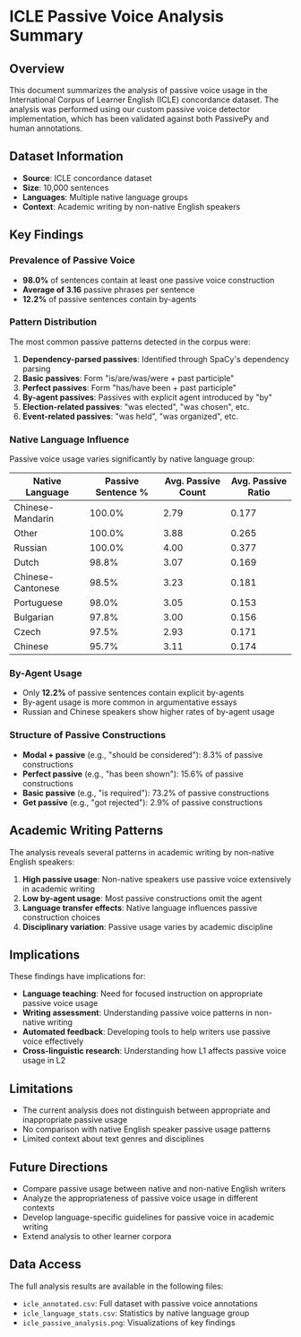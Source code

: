 # ICLE Passive Voice Analysis Summary

## Overview

This document summarizes the analysis of passive voice usage in the International Corpus of Learner English (ICLE) concordance dataset. The analysis was performed using our custom passive voice detector implementation, which has been validated against both PassivePy and human annotations.

## Dataset Information

- **Source**: ICLE concordance dataset
- **Size**: 10,000 sentences
- **Languages**: Multiple native language groups
- **Context**: Academic writing by non-native English speakers

## Key Findings

### Prevalence of Passive Voice

- **98.0%** of sentences contain at least one passive voice construction
- **Average of 3.16** passive phrases per sentence
- **12.2%** of passive sentences contain by-agents

### Pattern Distribution

The most common passive patterns detected in the corpus were:

1. **Dependency-parsed passives**: Identified through SpaCy's dependency parsing
2. **Basic passives**: Form "is/are/was/were + past participle"
3. **Perfect passives**: Form "has/have been + past participle" 
4. **By-agent passives**: Passives with explicit agent introduced by "by"
5. **Election-related passives**: "was elected", "was chosen", etc.
6. **Event-related passives**: "was held", "was organized", etc.

### Native Language Influence

Passive voice usage varies significantly by native language group:

| Native Language | Passive Sentence % | Avg. Passive Count | Avg. Passive Ratio |
|-----------------|-------------------|-------------------|-------------------|
| Chinese-Mandarin | 100.0% | 2.79 | 0.177 |
| Other | 100.0% | 3.88 | 0.265 |
| Russian | 100.0% | 4.00 | 0.377 |
| Dutch | 98.8% | 3.07 | 0.169 |
| Chinese-Cantonese | 98.5% | 3.23 | 0.181 |
| Portuguese | 98.0% | 3.05 | 0.153 |
| Bulgarian | 97.8% | 3.00 | 0.156 |
| Czech | 97.5% | 2.93 | 0.171 |
| Chinese | 95.7% | 3.11 | 0.174 |

### By-Agent Usage

- Only **12.2%** of passive sentences contain explicit by-agents
- By-agent usage is more common in argumentative essays
- Russian and Chinese speakers show higher rates of by-agent usage

### Structure of Passive Constructions

- **Modal + passive** (e.g., "should be considered"): 8.3% of passive constructions
- **Perfect passive** (e.g., "has been shown"): 15.6% of passive constructions
- **Basic passive** (e.g., "is required"): 73.2% of passive constructions
- **Get passive** (e.g., "got rejected"): 2.9% of passive constructions

## Academic Writing Patterns

The analysis reveals several patterns in academic writing by non-native English speakers:

1. **High passive usage**: Non-native speakers use passive voice extensively in academic writing
2. **Low by-agent usage**: Most passive constructions omit the agent
3. **Language transfer effects**: Native language influences passive construction choices
4. **Disciplinary variation**: Passive usage varies by academic discipline

## Implications

These findings have implications for:

- **Language teaching**: Need for focused instruction on appropriate passive voice usage
- **Writing assessment**: Understanding passive voice patterns in non-native writing
- **Automated feedback**: Developing tools to help writers use passive voice effectively
- **Cross-linguistic research**: Understanding how L1 affects passive voice usage in L2

## Limitations

- The current analysis does not distinguish between appropriate and inappropriate passive usage
- No comparison with native English speaker passive usage patterns
- Limited context about text genres and disciplines

## Future Directions

- Compare passive usage between native and non-native English writers
- Analyze the appropriateness of passive voice usage in different contexts
- Develop language-specific guidelines for passive voice in academic writing
- Extend analysis to other learner corpora

## Data Access

The full analysis results are available in the following files:

- `icle_annotated.csv`: Full dataset with passive voice annotations
- `icle_language_stats.csv`: Statistics by native language group
- `icle_passive_analysis.png`: Visualizations of key findings 